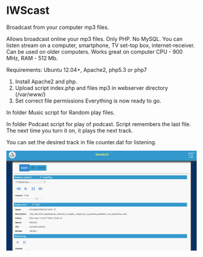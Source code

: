 # IWScast
Broadcast from your computer mp3 files. 

Allows broadcast online your mp3 files. Only PHP. No MySQL.
You can listen stream on a computer, smartphone, TV set-top box, internet-receiver.
Can be used on older computers. Works great on computer CPU - 900 MHz, RAM - 512 Mb. 

Requirements: 
Ubuntu 12.04+, Apache2, php5.3 or php7

1. Install Apache2 and php.
2. Upload script index.php and files mp3 in webserver directory (/var/www/)
3. Set correct file permissions 
Everything is now ready to go.

In folder Music script for Random play files.

In folder Podcast script for play of podcast. Script remembers the last file. The next time you turn it on, it plays the next track. 

You can set the desired track in file counter.dat for listening.

![Screenshot](karadio.png)

